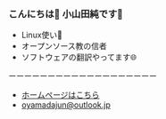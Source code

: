 <!--
### Hi there 👋
-->
### こんにちは👋 小山田純です🍅
- Linux使い🐧
- オープンソース教の信者
- ソフトウェアの翻訳やってます🌐

ーーーーーーーーーーーーーーーーーーー
- [ホームページはこちら](https://www.oyajun.com)
- oyamadajun@outlook.jp

<!--
**oyajun/oyajun** is a ✨ _special_ ✨ repository because its `README.md` (this file) appears on your GitHub profile.

Here are some ideas to get you started:

- 🔭 I’m currently working on ...
- 🌱 I’m currently learning ...
- 👯 I’m looking to collaborate on ...
- 🤔 I’m looking for help with ...
- 💬 Ask me about ...
- 📫 How to reach me: ...
- 😄 Pronouns: ...
- ⚡ Fun fact: ...
-->
